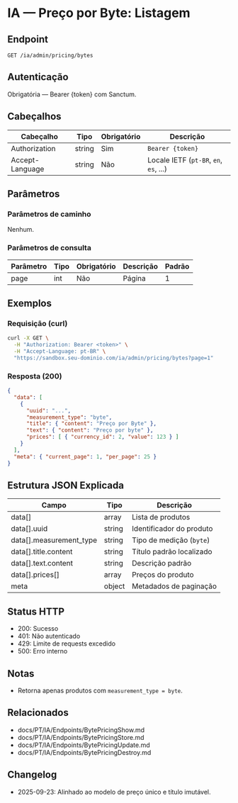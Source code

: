 # IA — Preço por Byte: Listagem

## Endpoint

```
GET /ia/admin/pricing/bytes
```

## Autenticação

Obrigatória — Bearer {token} com Sanctum.

## Cabeçalhos

| Cabeçalho        | Tipo   | Obrigatório | Descrição |
| ---------------- | ------ | ----------- | --------- |
| Authorization    | string | Sim         | `Bearer {token}` |
| Accept-Language  | string | Não         | Locale IETF (`pt-BR`, `en`, `es`, ...) |

## Parâmetros

### Parâmetros de caminho

Nenhum.

### Parâmetros de consulta

| Parâmetro | Tipo | Obrigatório | Descrição   | Padrão |
| --------- | ---- | ----------- | ----------- | ------ |
| page      | int  | Não         | Página      | 1      |

## Exemplos

### Requisição (curl)

```bash
curl -X GET \
  -H "Authorization: Bearer <token>" \
  -H "Accept-Language: pt-BR" \
  "https://sandbox.seu-dominio.com/ia/admin/pricing/bytes?page=1"
```

### Resposta (200)

```json
{
  "data": [
    {
      "uuid": "...",
      "measurement_type": "byte",
      "title": { "content": "Preço por Byte" },
      "text": { "content": "Preço por byte" },
      "prices": [ { "currency_id": 2, "value": 123 } ]
    }
  ],
  "meta": { "current_page": 1, "per_page": 25 }
}
```

## Estrutura JSON Explicada

| Campo                    | Tipo   | Descrição |
| ------------------------ | ------ | --------- |
| data[]                   | array  | Lista de produtos |
| data[].uuid              | string | Identificador do produto |
| data[].measurement_type  | string | Tipo de medição (`byte`) |
| data[].title.content     | string | Título padrão localizado |
| data[].text.content      | string | Descrição padrão |
| data[].prices[]          | array  | Preços do produto |
| meta                     | object | Metadados de paginação |

## Status HTTP

- 200: Sucesso
- 401: Não autenticado
- 429: Limite de requests excedido
- 500: Erro interno

## Notas

- Retorna apenas produtos com `measurement_type = byte`.

## Relacionados

- docs/PT/IA/Endpoints/BytePricingShow.md
- docs/PT/IA/Endpoints/BytePricingStore.md
- docs/PT/IA/Endpoints/BytePricingUpdate.md
- docs/PT/IA/Endpoints/BytePricingDestroy.md

## Changelog

- 2025-09-23: Alinhado ao modelo de preço único e título imutável.
